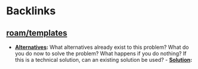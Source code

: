 
# Backlinks
## [roam/templates](<roam/templates.md>)
- **[Alternatives](<Alternatives.md>):** What alternatives already exist to this problem? What do you do now to solve the problem? What happens if you do nothing? If this is a technical solution, can an existing solution be used?
        - **[Solution](<Solution.md>):**

